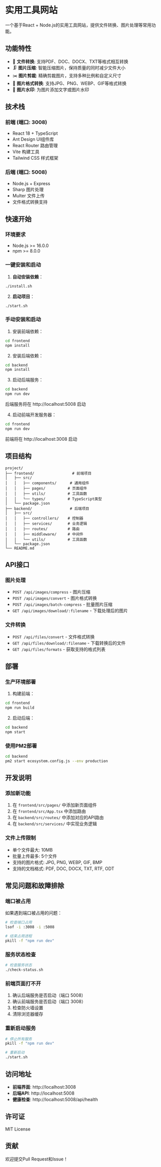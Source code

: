 # 实用工具网站

一个基于React + Node.js的实用工具网站，提供文件转换、图片处理等常用功能。

## 功能特性

- 📁 **文件转换**: 支持PDF、DOC、DOCX、TXT等格式相互转换
- 🗜️ **图片压缩**: 智能压缩图片，保持质量的同时减少文件大小
- ✂️ **图片剪裁**: 精确剪裁图片，支持多种比例和自定义尺寸
- 🔄 **图片格式转换**: 支持JPG、PNG、WEBP、GIF等格式转换
- 📝 **图片水印**: 为图片添加文字或图片水印

## 技术栈

### 前端 (端口: 3008)
- React 18 + TypeScript
- Ant Design UI组件库
- React Router 路由管理
- Vite 构建工具
- Tailwind CSS 样式框架

### 后端 (端口: 5008)
- Node.js + Express
- Sharp 图片处理
- Multer 文件上传
- 文件格式转换支持

## 快速开始

### 环境要求
- Node.js >= 16.0.0
- npm >= 8.0.0

### 一键安装和启动

1. **自动安装依赖**：
```bash
./install.sh
```

2. **启动项目**：
```bash
./start.sh
```

### 手动安装和启动

1. 安装前端依赖：
```bash
cd frontend
npm install
```

2. 安装后端依赖：
```bash
cd backend
npm install
```

3. 启动后端服务：
```bash
cd backend
npm run dev
```
后端服务将在 http://localhost:5008 启动

4. 启动前端开发服务器：
```bash
cd frontend
npm run dev
```
前端将在 http://localhost:3008 启动

## 项目结构

```
project/
├── frontend/                 # 前端项目
│   ├── src/
│   │   ├── components/      # 通用组件
│   │   ├── pages/          # 页面组件
│   │   ├── utils/          # 工具函数
│   │   └── types/          # TypeScript类型
│   └── package.json
├── backend/                 # 后端项目
│   ├── src/
│   │   ├── controllers/    # 控制器
│   │   ├── services/       # 业务逻辑
│   │   ├── routes/         # 路由
│   │   ├── middleware/     # 中间件
│   │   └── utils/          # 工具函数
│   └── package.json
└── README.md
```

## API接口

### 图片处理
- `POST /api/images/compress` - 图片压缩
- `POST /api/images/convert` - 图片格式转换
- `POST /api/images/batch-compress` - 批量图片压缩
- `GET /api/images/download/:filename` - 下载处理后的图片

### 文件转换
- `POST /api/files/convert` - 文件格式转换
- `GET /api/files/download/:filename` - 下载转换后的文件
- `GET /api/files/formats` - 获取支持的格式列表

## 部署

### 生产环境部署

1. 构建前端：
```bash
cd frontend
npm run build
```

2. 启动后端：
```bash
cd backend
npm start
```

### 使用PM2部署
```bash
cd backend
pm2 start ecosystem.config.js --env production
```

## 开发说明

### 添加新功能
1. 在 `frontend/src/pages/` 中添加新页面组件
2. 在 `frontend/src/App.tsx` 中添加路由
3. 在 `backend/src/routes/` 中添加对应的API路由
4. 在 `backend/src/services/` 中实现业务逻辑

### 文件上传限制
- 单个文件最大: 10MB
- 批量上传最多: 5个文件
- 支持的图片格式: JPG, PNG, WEBP, GIF, BMP
- 支持的文档格式: PDF, DOC, DOCX, TXT, RTF, ODT

## 常见问题和故障排除

### 端口被占用
如果遇到端口被占用的问题：
```bash
# 检查端口占用
lsof -i :3008 -i :5008

# 结束占用进程
pkill -f "npm run dev"
```

### 服务状态检查
```bash
# 检查服务状态
./check-status.sh
```

### 前端页面打不开
1. 确认后端服务是否启动（端口 5008）
2. 确认前端服务是否启动（端口 3008）
3. 检查防火墙设置
4. 清除浏览器缓存

### 重新启动服务
```bash
# 停止所有服务
pkill -f "npm run dev"

# 重新启动
./start.sh
```

## 访问地址

- **前端界面**: http://localhost:3008
- **后端API**: http://localhost:5008
- **健康检查**: http://localhost:5008/api/health

## 许可证

MIT License

## 贡献

欢迎提交Pull Request和Issue！
